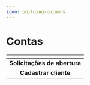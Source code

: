 ```yaml
---
icon: building-columns
---
```


# Contas

<table data-view="cards"><thead><tr><th align="center"></th></tr></thead><tbody><tr><td align="center"><strong>Solicitações de abertura</strong></td></tr><tr><td align="center"><strong>Cadastrar cliente</strong></td></tr></tbody></table>

